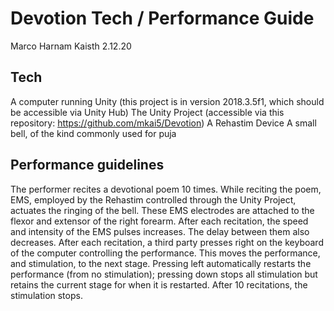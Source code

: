 # Devotion Tech / Performance Guide

Marco Harnam Kaisth
2.12.20

## **Tech**

A computer running Unity (this project is in version 2018.3.5f1, which should be accessible via Unity Hub)
The Unity Project (accessible via this repository: https://github.com/mkai5/Devotion)
A Rehastim Device
A small bell, of the kind commonly used for puja

## Performance guidelines

The performer recites a devotional poem 10 times.
While reciting the poem, EMS, employed by the Rehastim controlled through the Unity Project, actuates the ringing of the bell.
These EMS electrodes are attached to the flexor and extensor of the right forearm.
After each recitation, the speed and intensity of the EMS pulses increases. The delay between them also decreases.
After each recitation, a third party presses right on the keyboard of the computer controlling the performance. This moves the performance, and stimulation, to the next stage. Pressing left automatically restarts the performance (from no stimulation); pressing down stops all stimulation but retains the current stage for when it is restarted.
After 10 recitations, the stimulation stops.